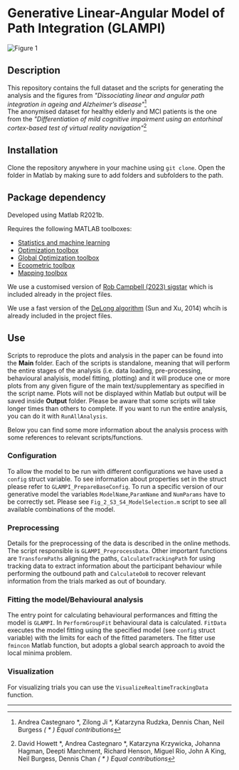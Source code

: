 Generative Linear-Angular Model of Path Integration (GLAMPI)  
======

![Figure 1](https://github.com/Lenakeiz/GenerativeLinearAngularModelPathIntegration/blob/main/Images/Fig1a.png)

## Description 
This repository contains the full dataset and the scripts for generating the analysis and the figures from _"Dissociating linear and angular path integration in ageing and Alzheimer’s disease"_[^1]  
The anonymised dataset for healthy elderly and MCI patients is the one from the _"Differentiation of mild cognitive impairment using an entorhinal cortex-based test of virtual reality navigation"_[^2]

## Installation
Clone the repository anywhere in your machine using `git clone`. 
Open the folder in Matlab by making sure to add folders and subfolders to the path.

## Package dependency
Developed using Matlab R2021b.

Requires the following MATLAB toolboxes:

- [Statistics and machine learning](https://uk.mathworks.com/products/statistics.html)
- [Optimization toolbox](https://uk.mathworks.com/products/optimization.html)
- [Global Optimization toolbox](https://uk.mathworks.com/products/global-optimization.html?s_tid=srchtitle_Global%20Optimization%20Toolbox_1)
- [Ecoometric toolbox](https://uk.mathworks.com/products/econometrics.html?s_tid=srchtitle_econometrics%20toolbox_1)
- [Mapping toolbox](https://uk.mathworks.com/products/mapping.html)

We use a customised version of [Rob Campbell (2023) sigstar](https://github.com/raacampbell/sigstar) which is included already in the project files.

We use a fast version of the [DeLong algorithm](https://github.com/PamixSun/DeLongUI) (Sun and Xu, 2014) whcih is already included in the project files. 

## Use
Scripts to reproduce the plots and analysis in the paper can be found into the **Main** folder. 
Each of the scripts is standalone, meaning that will perform the entire stages of the analysis (i.e. data loading, pre-processing, behavioural analyisis, model fitting, plotting) and it will produce one or more plots from any given figure of the main text/supplementary as specified in the script name. 
Plots will not be displayed within Matlab but output will be saved inside **Output** folder.
Please be aware that some scripts will take longer times than others to complete. If you want to run the entire analysis, you can do it with `RunAllAnalysis`. 

Below you can find some more information about the analysis process with some references to relevant scripts/functions.

### Configuration

To allow the model to be run with different configurations we have used a `config` struct variable. To see information about properties set in the struct please refer to `GLAMPI_PrepareBaseConfig`. To run a specific version of our generative model the variables `ModelName`,`ParamName` and `NumParams` have to be correctly set. Please see `Fig_2_S3_S4_ModelSelection.m` script to see all available combinations of the model.

### Preprocessing 

Details for the preprocessing of the data is described in the online methods. The script responsible is `GLAMPI_PreprocessData`. Other important functions are `TransformPaths` aligning the paths, `CalculateTrackingPath` for using tracking data to extract information about the participant behaviour while performing the outbound path and `CalculateOoB` to recover relevant information from the trials marked as out of boundary.

### Fitting the model/Behavioural analysis

The entry point for calculating behavioural performances and fitting the model is `GLAMPI`. In `PerformGroupFit` behavioural data is calculated. `FitData` executes the model fitting using the specified model (see `config` struct variable) with the limits for each of the fitted parameters. The fitter use `fmincon` Matlab function, but adopts a global search approach to avoid the local minima problem.

### Visualization
For visualizing trials you can use the `VisualizeRealtimeTrackingData` function.

---
[^1]: Andrea Castegnaro *, Zilong Ji *, Katarzyna Rudzka, Dennis Chan, Neil Burgess _( * ) Equal contributions_

[^2]: David Howett *, Andrea Castegnaro *, Katarzyna Krzywicka, Johanna Hagman, Deepti Marchment, Richard Henson, Miguel Rio, John A King, Neil Burgess, Dennis Chan _( * ) Equal contributions_